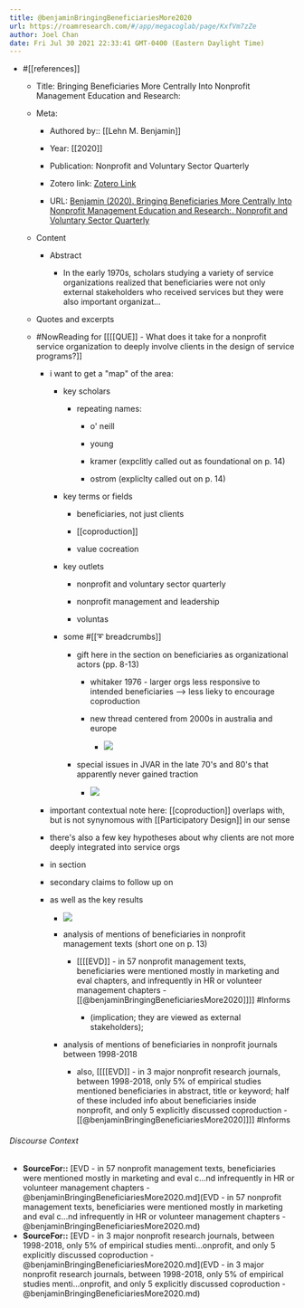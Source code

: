 ```yaml
---
title: @benjaminBringingBeneficiariesMore2020
url: https://roamresearch.com/#/app/megacoglab/page/KxfVm7zZe
author: Joel Chan
date: Fri Jul 30 2021 22:33:41 GMT-0400 (Eastern Daylight Time)
---
```


- #[[references]]

    - Title: Bringing Beneficiaries More Centrally Into Nonprofit Management Education and Research:

    - Meta:

        - Authored by:: [[Lehn M. Benjamin]]

        - Year: [[2020]]

        - Publication: Nonprofit and Voluntary Sector Quarterly

        - Zotero link: [Zotero Link](zotero://select/items/7_Y86YR93E)

        - URL: [Benjamin (2020). Bringing Beneficiaries More Centrally Into Nonprofit Management Education and Research:. Nonprofit and Voluntary Sector Quarterly](https://journals.sagepub.com/doi/suppl/10.1177/0899764020918662)

    - Content

        - Abstract

            - In the early 1970s, scholars studying a variety of service organizations realized that beneficiaries were not only external stakeholders who received services but they were also important organizat...

    - Quotes and excerpts

    - #NowReading for [[[[QUE]] - What does it take for a nonprofit service organization to deeply involve clients in the design of service programs?]]

        - i want to get a "map" of the area:

            - key scholars

                - repeating names:

                    - o' neill

                    - young

                    - kramer (expclitly called out as foundational on p. 14)

                    - ostrom (expliclty called out on p. 14)

            - key terms or fields

                - beneficiaries, not just clients

                - [[coproduction]]

                - value cocreation

            - key outlets

                - nonprofit and voluntary sector quarterly

                - nonprofit management and leadership

                - voluntas

            - some #[[➰ breadcrumbs]]

                - gift here in the section on beneficiaries as organizational actors (pp. 8-13)

                    - whitaker 1976 - larger orgs less responsive to intended beneficiaries --> less lieky to encourage coproduction

                    - new thread centered from 2000s in australia and europe

                        - ![](https://firebasestorage.googleapis.com/v0/b/firescript-577a2.appspot.com/o/imgs%2Fapp%2Fmegacoglab%2F0QYune5OWB.png?alt=media&token=9c5232e6-a04e-460a-b06f-da4844818428)

                - special issues in JVAR in the late 70's and 80's that apparently never gained traction

                    - ![](https://firebasestorage.googleapis.com/v0/b/firescript-577a2.appspot.com/o/imgs%2Fapp%2Fmegacoglab%2FqfmBkNL8Xx.png?alt=media&token=727c7f2a-c2d6-408e-8469-1a2c46fc3877)

        - important contextual note here: [[coproduction]] overlaps with, but is not synynomous with [[Participatory Design]] in our sense

        - there's also a few key hypotheses about why clients are not more deeply integrated into service orgs

        - in section

        - secondary claims to follow up on

        - as well as the key results

            - ![](https://firebasestorage.googleapis.com/v0/b/firescript-577a2.appspot.com/o/imgs%2Fapp%2Fmegacoglab%2Fq1JNTJ9tCA.png?alt=media&token=345bfa66-9b5d-40a3-a8e0-7359330d79fc)

            - analysis of mentions of beneficiaries in nonprofit management texts (short one on p. 13)

                - [[[[EVD]] - in 57 nonprofit management texts, beneficiaries were mentioned mostly in marketing and eval chapters, and infrequently in HR or volunteer management chapters - [[@benjaminBringingBeneficiariesMore2020]]]] #Informs

                    - (implication; they are viewed as external stakeholders);

            - analysis of mentions of beneficiaries in nonprofit journals between 1998-2018

                - also, [[[[EVD]] - in 3 major nonprofit research journals, between 1998-2018, only 5% of empirical studies mentioned beneficiaries in abstract, title or keyword; half of these included info about beneficiaries inside nonprofit, and only 5 explicitly discussed coproduction - [[@benjaminBringingBeneficiariesMore2020]]]] #Informs

###### Discourse Context

- **SourceFor::** [EVD - in 57 nonprofit management texts, beneficiaries were mentioned mostly in marketing and eval c...nd infrequently in HR or volunteer management chapters - @benjaminBringingBeneficiariesMore2020.md](EVD - in 57 nonprofit management texts, beneficiaries were mentioned mostly in marketing and eval c...nd infrequently in HR or volunteer management chapters - @benjaminBringingBeneficiariesMore2020.md)
- **SourceFor::** [EVD - in 3 major nonprofit research journals, between 1998-2018, only 5% of empirical studies menti...onprofit, and only 5 explicitly discussed coproduction - @benjaminBringingBeneficiariesMore2020.md](EVD - in 3 major nonprofit research journals, between 1998-2018, only 5% of empirical studies menti...onprofit, and only 5 explicitly discussed coproduction - @benjaminBringingBeneficiariesMore2020.md)


